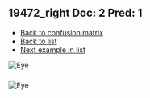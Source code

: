 ## 19472_right Doc: 2 Pred: 1
- [Back to confusion matrix](https://github.com/juliandewit/kaggle_retinopathy/blob/master/matrix.md)
- [Back to list](https://github.com/juliandewit/kaggle_retinopathy/blob/master/lists/21/list.md)
- [Next example in list](https://github.com/juliandewit/kaggle_retinopathy/blob/master/lists/21/19/19555_right.md)

![Eye](https://retinopaty.blob.core.windows.net/size1024/19472_right_2.jpeg)

### 

![Eye]()
